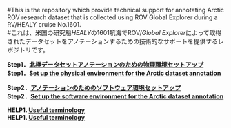 #This is the repository which provide technical support for annotating Arctic ROV research dataset that is collected using ROV Global Explorer during a RV/HEALY cruise No.1601.<br>
#これは、米国の研究船*HEALY*の1601航海でROV/*Global Explorer*によって取得されたデータセットをアノテーションするための技術的なサポートを提供するレポジトリです。<br>


**Step1．[北極データセットアノテーションのための物理環境セットアップ](./setup/setup_physical_environment_jp.md)**<br>
**Step1．[Set up the physical environment for the Arctic dataset annotation](./setup/setup_physical_environment_en.md)**

**Step2．[アノテーションのためのソフトウェア環境セットアップ](./annotation/setup_annotation_software_environment_jp.md)**<br>
**Step2．[Set up the software environment for the Arctic dataset annotation](./annotation/setup_annotation_software_environment_en.md)**

**HELP1. [Useful terminology](./info/useful_terminology_jp.md)**<br>
**HELP1. [Useful terminology](./info/useful_terminology_en.md)**<br>
